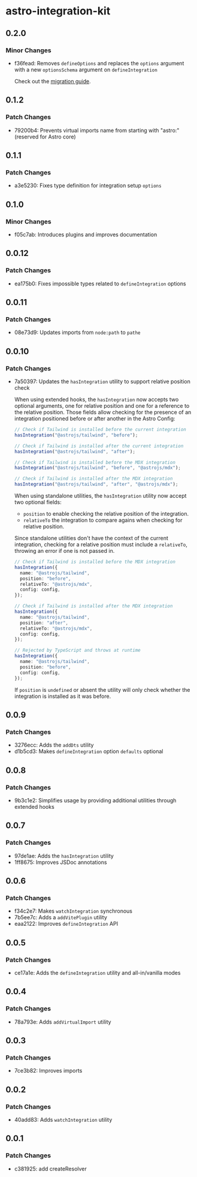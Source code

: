 # astro-integration-kit

## 0.2.0

### Minor Changes

- f36fead: Removes `defineOptions` and replaces the `options` argument with a new `optionsSchema` argument on `defineIntegration`

  Check out the [migration guide](https://astro-integration-kit.netlify.app/core/define-options/).

## 0.1.2

### Patch Changes

- 79200b4: Prevents virtual imports name from starting with "astro:" (reserved for Astro core)

## 0.1.1

### Patch Changes

- a3e5230: Fixes type definition for integration setup `options`

## 0.1.0

### Minor Changes

- f05c7ab: Introduces plugins and improves documentation

## 0.0.12

### Patch Changes

- ea175b0: Fixes impossible types related to `defineIntegration` options

## 0.0.11

### Patch Changes

- 08e73d9: Updates imports from `node:path` to `pathe`

## 0.0.10

### Patch Changes

- 7a50397: Updates the `hasIntegration` utility to support relative position check

  When using extended hooks, the `hasIntegration` now accepts two optional arguments, one for relative position and one for a reference to the relative position.
  Those fields allow checking for the presence of an integration positioned before or after another in the Astro Config:

  ```ts
  // Check if Tailwind is installed before the current integration
  hasIntegration("@astrojs/tailwind", "before");

  // Check if Tailwind is installed after the current integration
  hasIntegration("@astrojs/tailwind", "after");

  // Check if Tailwind is installed before the MDX integration
  hasIntegration("@astrojs/tailwind", "before", "@astrojs/mdx");

  // Check if Tailwind is installed after the MDX integration
  hasIntegration("@astrojs/tailwind", "after", "@astrojs/mdx");
  ```

  When using standalone utilities, the `hasIntegration` utility now accept two optional fields:

  - `position` to enable checking the relative position of the integration.
  - `relativeTo` the integration to compare agains when checking for relative position.

  Since standalone utilities don't have the context of the current integration, checking for a relative position must include a `relativeTo`, throwing an error if one is not passed in.

  ```ts
  // Check if Tailwind is installed before the MDX integration
  hasIntegration({
    name: "@astrojs/tailwind",
    position: "before",
    relativeTo: "@astrojs/mdx",
    config: config,
  });

  // Check if Tailwind is installed after the MDX integration
  hasIntegration({
    name: "@astrojs/tailwind",
    position: "after",
    relativeTo: "@astrojs/mdx",
    config: config,
  });

  // Rejected by TypeScript and throws at runtime
  hasIntegration({
    name: "@astrojs/tailwind",
    position: "before",
    config: config,
  });
  ```

  If `position` is `undefined` or absent the utility will only check whether the integration is installed as it was before.

## 0.0.9

### Patch Changes

- 3276ecc: Adds the `addDts` utility
- d1b5cd3: Makes `defineIntegration` option `defaults` optional

## 0.0.8

### Patch Changes

- 9b3c1e2: Simplifies usage by providing additional utilities through extended hooks

## 0.0.7

### Patch Changes

- 97de1ae: Adds the `hasIntegration` utility
- 1ff8675: Improves JSDoc annotations

## 0.0.6

### Patch Changes

- f34c2e7: Makes `watchIntegration` synchronous
- 7b5ee7c: Adds a `addVitePlugin` utility
- eaa2122: Improves `defineIntegration` API

## 0.0.5

### Patch Changes

- ce17a1e: Adds the `defineIntegration` utility and all-in/vanilla modes

## 0.0.4

### Patch Changes

- 78a793e: Adds `addVirtualImport` utility

## 0.0.3

### Patch Changes

- 7ce3b82: Improves imports

## 0.0.2

### Patch Changes

- 40add83: Adds `watchIntegration` utility

## 0.0.1

### Patch Changes

- c381925: add createResolver
